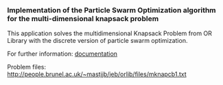 ### Implementation of the Particle Swarm Optimization algorithm for the multi-dimensional knapsack problem

This application solves the multidimensional Knapsack Problem from OR Library with the discrete version of particle swarm optimization.

For further information: [documentation](doc/elaboration.tex)

Problem files:  
http://people.brunel.ac.uk/~mastjjb/jeb/orlib/files/mknapcb1.txt
